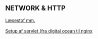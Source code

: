 ## NETWORK & HTTP 

[Læsestof mm.](https://datsoftlyngby.github.io/dat3sem2019Spring/Modul1/Week2/)  
<br>
[Setup af servlet (fra digital ocean til nginx](https://docs.google.com/document/d/1pP1eLz1r-gxPhzzZcEyhQMKIiv_kxFkQKZu_XC8IjFg/edit)

